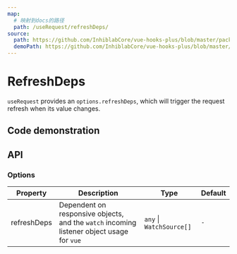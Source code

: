 ```yaml
---
map:
  # 映射到docs的路径
  path: /useRequest/refreshDeps/
source:
  path: https://github.com/InhiblabCore/vue-hooks-plus/blob/master/packages/hooks/src/useRequest/plugins/useAutoRunPlugin.ts
  demoPath: https://github.com/InhiblabCore/vue-hooks-plus/blob/master/packages/hooks/src/useRequest/docs/refreshDeps/demo/demo.vue
---
```


# RefreshDeps

`useRequest` provides an `options.refreshDeps`, which will trigger the request refresh when its value changes.

## Code demonstration

<demo src="./demo/demo.vue"
  language="vue"
  title=""
  desc="In the example code above, useRequest will execution when it is initialized and Id & store ID changes."> </demo>

## API

### Options

| Property | Description | Type | Default |
| --- | --- | --- | --- |
| refreshDeps | Dependent on responsive objects, and the `watch` incoming listener object usage for `vue` | `any` \| `WatchSource[]` | `-` |
